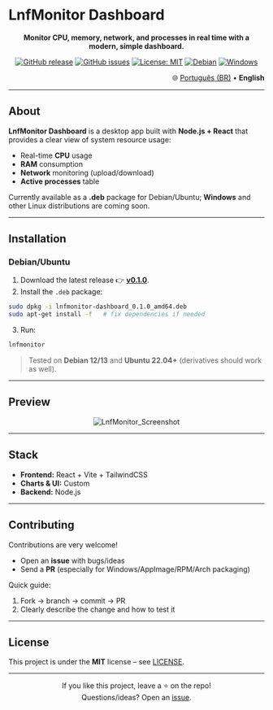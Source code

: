 # LnfMonitor Dashboard

<div align="center">

**Monitor CPU, memory, network, and processes in real time with a modern, simple dashboard.**

[![GitHub release](https://img.shields.io/github/v/release/AllonsoHenzo/Lnfmonitor_dashboard?include_prereleases&color=blue&label=release)](https://github.com/AllonsoHenzo/Lnfmonitor_dashboard/releases/tag/v0.1.0)
[![GitHub issues](https://img.shields.io/github/issues/AllonsoHenzo/Lnfmonitor_dashboard)](https://github.com/AllonsoHenzo/Lnfmonitor_dashboard/issues)
[![License: MIT](https://img.shields.io/badge/License-MIT-yellow.svg)](./LICENSE)
[![Debian](https://img.shields.io/badge/Debian-Ubuntu-red?logo=debian)]()
[![Windows](https://img.shields.io/badge/Windows-Coming%20Soon-blue?logo=windows)]()

<p align="right">🌐 <a href="./README.md">Português (BR)</a> • <strong>English</strong></p>
</div>

---

## About

**LnfMonitor Dashboard** is a desktop app built with **Node.js + React** that provides a clear view of system resource usage:

- Real-time **CPU** usage  
- **RAM** consumption  
- **Network** monitoring (upload/download)  
- **Active processes** table  

Currently available as a **.deb** package for Debian/Ubuntu; **Windows** and other Linux distributions are coming soon.

---

## Installation

### Debian/Ubuntu
1. Download the latest release 👉 [**v0.1.0**](https://github.com/AllonsoHenzo/Lnfmonitor_dashboard/releases/tag/v0.1.0).
2. Install the `.deb` package:

```bash
sudo dpkg -i lnfmonitor-dashboard_0.1.0_amd64.deb
sudo apt-get install -f   # fix dependencies if needed
```

3. Run:

```bash
lnfmonitor
```

> Tested on **Debian 12/13** and **Ubuntu 22.04+** (derivatives should work as well).

---

## Preview

<div align="center">
  
![LnfMonitor_Screenshot](https://github.com/user-attachments/assets/4d9d7ff6-b5ca-474c-83c5-a2b2a86fc557)

</div>

---

## Stack

- **Frontend:** React + Vite + TailwindCSS  
- **Charts & UI:** Custom  
- **Backend:** Node.js

---

## Contributing

Contributions are very welcome!  
- Open an **issue** with bugs/ideas  
- Send a **PR** (especially for Windows/AppImage/RPM/Arch packaging)  

Quick guide:
1. Fork → branch → commit → PR
2. Clearly describe the change and how to test it

---

## License

This project is under the **MIT** license – see [LICENSE](./LICENSE).

---

<div align="center">

If you like this project, leave a ⭐ on the repo!  
Questions/ideas? Open an [issue](https://github.com/AllonsoHenzo/Lnfmonitor_dashboard/issues).

</div>
